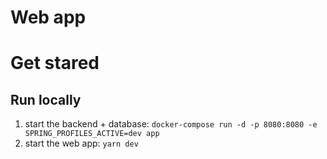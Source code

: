 # Web app


# Get stared

## Run locally
1. start the backend + database: `docker-compose run -d -p 8080:8080 -e SPRING_PROFILES_ACTIVE=dev app`
2. start the web app: `yarn dev`